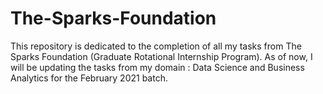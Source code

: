 # The-Sparks-Foundation
This repository is dedicated to the completion of all my tasks from The Sparks Foundation (Graduate Rotational Internship Program). As of now, I will be updating the tasks from my domain : Data Science and Business Analytics for the February 2021 batch.
